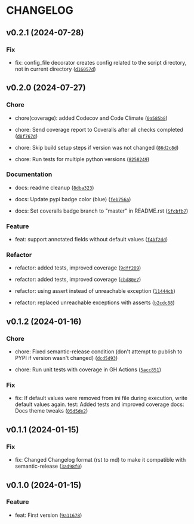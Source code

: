 # CHANGELOG

## v0.2.1 (2024-07-28)

### Fix

* fix: config_file decorator creates config related to the script directory, not in current directory ([`d16057d`](https://github.com/umanamente/py-configmodel/commit/d16057d1713dfb3003c9a01302ae070e9be38236))

## v0.2.0 (2024-07-27)

### Chore

* chore(coverage): added Codecov and Code Climate ([`0a585b8`](https://github.com/umanamente/py-configmodel/commit/0a585b8a5b4c4af6451c72367ccc95fb68594b88))

* chore: Send coverage report to Coveralls after all checks completed ([`d8f767d`](https://github.com/umanamente/py-configmodel/commit/d8f767d245bdac1d6a7309814440c5c2bfd8bcdf))

* chore: Skip build setup steps if version was not changed ([`86d2c8d`](https://github.com/umanamente/py-configmodel/commit/86d2c8d58081188d50460da6a11092e8361b2ff2))

* chore: Run tests for multiple python versions ([`8258249`](https://github.com/umanamente/py-configmodel/commit/8258249a1a3f15d241bcbfbfd3bcc8ff20940165))

### Documentation

* docs: readme cleanup ([`8dba323`](https://github.com/umanamente/py-configmodel/commit/8dba3233fd6d07d4ca2397358cb38521c11f200d))

* docs: Update pypi badge color (blue) ([`feb756a`](https://github.com/umanamente/py-configmodel/commit/feb756aed73599efa40859f5a3d4069e01c71ee9))

* docs: Set coveralls badge branch to &#34;master&#34; in README.rst ([`5fcbfb7`](https://github.com/umanamente/py-configmodel/commit/5fcbfb7d5f77f4f493a91cc82089177027f224e6))

### Feature

* feat: support annotated fields without default values ([`f4bf2dd`](https://github.com/umanamente/py-configmodel/commit/f4bf2dd2df320d3ae8453a4353c29de49fdb95be))

### Refactor

* refactor: added tests, improved coverage ([`9dff209`](https://github.com/umanamente/py-configmodel/commit/9dff20937ddacef03ac0b6808c855d40e61203ff))

* refactor: added tests, improved coverage ([`cbd80e7`](https://github.com/umanamente/py-configmodel/commit/cbd80e79a2a11580e3ec89b7f1b8aafec4af3349))

* refactor: using assert instead of unreachable exception ([`11444cb`](https://github.com/umanamente/py-configmodel/commit/11444cbcc2501d1bc0388fe445559178e525261b))

* refactor: replaced unreachable exceptions with asserts ([`b2cdc88`](https://github.com/umanamente/py-configmodel/commit/b2cdc8842a628fe477bcf0e72c387451da118297))

## v0.1.2 (2024-01-16)

### Chore

* chore: Fixed semantic-release condition (don&#39;t attempt to publish to PYPI if version wasn&#39;t changed) ([`dcd5d93`](https://github.com/umanamente/py-configmodel/commit/dcd5d93bd9f5903a7b6d6deefaf81370229a4431))

* chore: Run unit tests with coverage in GH Actions ([`5acc851`](https://github.com/umanamente/py-configmodel/commit/5acc8512bc53ac1d6684665b5847c4ba86c03fcc))

### Fix

* fix: If default values were removed from ini file during execution, write default values again.
test: Added tests and improved coverage
docs: Docs theme tweaks ([`05d5de2`](https://github.com/umanamente/py-configmodel/commit/05d5de2b07dce1f342ee07bda924e453477b7458))

## v0.1.1 (2024-01-15)

### Fix

* fix: Changed Changelog format (rst to md) to make it compatible with semantic-release ([`3ad98f0`](https://github.com/umanamente/py-configmodel/commit/3ad98f0d7dd4410e44c5b755ae8082fa9a3f9e0c))

## v0.1.0 (2024-01-15)

### Feature

* feat: First version ([`9a11678`](https://github.com/umanamente/py-configmodel/commit/9a11678a2420a17dd4215210b40acc69e11b39e5))
